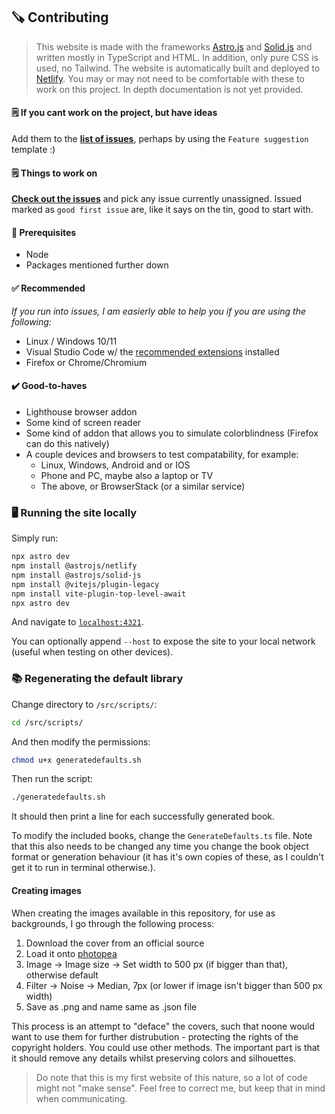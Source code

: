 ## 🪚 Contributing

> This website is made with the frameworks [Astro.js](https://astro.build/) and [Solid.js](https://www.solidjs.com/) and written mostly in TypeScript and HTML. In addition, only pure CSS is used, no Tailwind. The website is automatically built and deployed to [Netlify](https://www.netlify.com/). You may or may not need to be comfortable with these to work on this project. In depth documentation is not yet provided.

#### 🗒 If you cant work on the project, but have ideas
Add them to the [**list of issues**](https://www.github.com/mikael-ros/slumper/issues), perhaps by using the ``Feature suggestion`` template :)

#### 🗒 Things to work on
[**Check out the issues**](https://www.github.com/mikael-ros/slumper/issues) and pick any issue currently unassigned. Issued marked as ``good first issue`` are, like it says on the tin, good to start with.

#### 🧰 Prerequisites
- Node
- Packages mentioned further down

#### ✅️ Recommended
*If you run into issues, I am easierly able to help you if you are using the following:*
- Linux / Windows 10/11
- Visual Studio Code w/ the [recommended extensions](.vscode/extensions.json) installed
- Firefox or Chrome/Chromium

#### ✔️ Good-to-haves
- Lighthouse browser addon
- Some kind of screen reader
- Some kind of addon that allows you to simulate colorblindness (Firefox can do this natively)
- A couple devices and browsers to test compatability, for example:
    - Linux, Windows, Android and or IOS
    - Phone and PC, maybe also a laptop or TV
    - The above, or BrowserStack (or a similar service)

### 🖥 Running the site locally
Simply run:
```sh
npx astro dev
npm install @astrojs/netlify
npm install @astrojs/solid-js
npm install @vitejs/plugin-legacy
npm install vite-plugin-top-level-await
npx astro dev
```
And navigate to [``localhost:4321``](http://localhost:4321).

You can optionally append ``--host`` to expose the site to your local network (useful when testing on other devices).

### 📚 Regenerating the default library
Change directory to ``/src/scripts/``:
```sh
cd /src/scripts/
```
And then modify the permissions:
```sh
chmod u+x generatedefaults.sh
```
Then run the script:
```sh
./generatedefaults.sh
```
It should then print a line for each successfully generated book.

To modify the included books, change the ``GenerateDefaults.ts`` file. Note that this also needs to be changed any time you change the book object format or generation behaviour (it has it's own copies of these, as I couldn't get it to run in terminal otherwise.).

#### Creating images
When creating the images available in this repository, for use as backgrounds, I go through the following process:
1. Download the cover from an official source
2. Load it onto [photopea](https://www.photopea.com)
3. Image -> Image size -> Set width to 500 px (if bigger than that), otherwise default
4. Filter -> Noise -> Median, 7px (or lower if image isn't bigger than 500 px width)
5. Save as .png and name same as .json file

This process is an attempt to "deface" the covers, such that noone would want to use them for further distrubution - protecting the rights of the copyright holders. You could use other methods. The important part is that it should remove any details whilst preserving colors and silhouettes.

> Do note that this is my first website of this nature, so a lot of code might not "make sense". Feel free to correct me, but keep that in mind when communicating.

